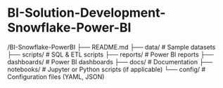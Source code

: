 # BI-Solution-Development-Snowflake-Power-BI

/BI-Snowflake-PowerBI
├── README.md
├── data/  # Sample datasets
├── scripts/  # SQL & ETL scripts
├── reports/  # Power BI reports
├── dashboards/  # Power BI dashboards
├── docs/  # Documentation
├── notebooks/  # Jupyter or Python scripts (if applicable)
└── config/  # Configuration files (YAML, JSON)
